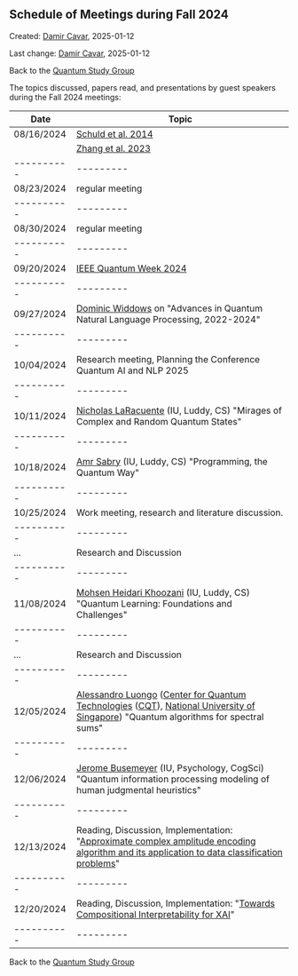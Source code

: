 ## Schedule of Meetings during Fall 2024

Created: [Damir Cavar], 2025-01-12

Last change: [Damir Cavar], 2025-01-12

Back to the [Quantum Study Group](/quantumnlp/)


The topics discussed, papers read, and presentations by guest speakers during the Fall 2024 meetings:

| **Date**   | **Topic** |
| ---------- | --------- |
| 08/16/2024 | [Schuld et al. 2014](https://arxiv.org/abs/1409.3097) |
|            | [Zhang et al. 2023](https://link.springer.com/chapter/10.1007/978-981-99-8145-8_14)  |
| ---------- | --------- |
| 08/23/2024 | regular meeting |
| ---------- | --------- |
| 08/30/2024 | regular meeting |
| ---------- | --------- |
| 09/20/2024 | [IEEE Quantum Week 2024](https://qce.quantum.ieee.org/2024/) |
| ---------- | --------- |
| 09/27/2024 | [Dominic Widdows](https://www.puttypeg.net/) on "Advances in Quantum Natural Language Processing, 2022-2024" |
| ---------- | --------- |
| 10/04/2024 | Research meeting, Planning the Conference Quantum AI and NLP 2025 |
| ---------- | --------- |
| 10/11/2024 | [Nicholas LaRacuente](https://sites.google.com/iu.edu/nicholas-laracuente) (IU, Luddy, CS) "Mirages of Complex and Random Quantum States" |
| ---------- | --------- |
| 10/18/2024 | [Amr Sabry](https://amr-sabry.luddy.indiana.edu/)  (IU, Luddy, CS) "Programming, the Quantum Way"     |
| ---------- | --------- |
| 10/25/2024 | Work meeting, research and literature discussion. |
| ---------- | --------- |
| ...        | Research and Discussion       |
| ---------- | --------- |
| 11/08/2024 | [Mohsen Heidari Khoozani](https://luddy.indiana.edu/contact/profile/index.html?Mohsen_Heidari) (IU, Luddy, CS) "Quantum Learning: Foundations and Challenges" |
| ---------- | --------- |
| ...        | Research and Discussion       |
| ---------- | --------- |
| 12/05/2024 | [Alessandro Luongo](https://luongo.pro/) ([Center for Quantum Technologies](https://www.quantumlah.org/) ([CQT](https://www.quantumlah.org/)), [National University of Singapore](https://nus.edu.sg/)) "Quantum algorithms for spectral sums" |
| ---------- | --------- |
| 12/06/2024 | [Jerome Busemeyer](https://psych.indiana.edu/directory/faculty/busemeyer-jerome.html) (IU, Psychology, CogSci)  "Quantum information processing modeling of human judgmental heuristics" |
| ---------- | --------- |
| 12/13/2024 | Reading, Discussion, Implementation: "[Approximate complex amplitude encoding algorithm and its application to data classification problems](https://arxiv.org/abs/2211.13039)" |
| ---------- | --------- |
| 12/20/2024 | Reading, Discussion, Implementation: "[Towards Compositional Interpretability for XAI](https://arxiv.org/abs/2211.13039)" |
| ---------- | --------- |


Back to the [Quantum Study Group](/quantumnlp/)



[Damir Cavar]: http://damir.cavar.me/ "Damir Cavar"

